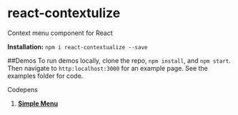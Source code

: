 # react-contextulize
Context menu component for React

**Installation:**
`npm i react-contextualize --save`

##Demos
To run demos locally, clone the repo, `npm install`, and `npm start`. 
Then navigate to `http:localhost:3000` for an example page.
See the examples folder for code.

Codepens


1. [**Simple Menu**](https://codepen.io/danielyaa5/pen/vyJVQJ/)
